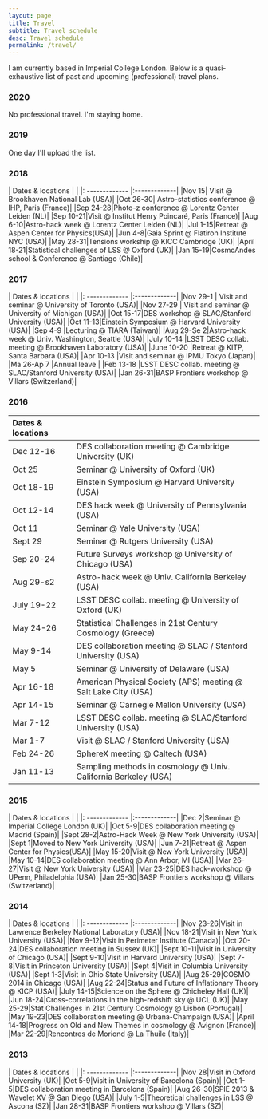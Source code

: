```yaml
---
layout: page
title: Travel
subtitle: Travel schedule
desc: Travel schedule
permalink: /travel/
---
```


I am currently based in Imperial College London. Below is a quasi-exhaustive list of past and upcoming (professional) travel plans.

<div class="pretty-links">


### 2020

No professional travel. I'm staying home.

### 2019

One day I'll upload the list.

### 2018

| Dates & locations       |            |
|: ------------- |:-------------|
|Nov 15| Visit @ Brookhaven National Lab (USA)|
|Oct 26-30| Astro-statistics conference @  IHP, Paris (France)|
|Sep 24-28|Photo-z conference @  Lorentz Center Leiden (NL)|
|Sep 10-21|Visit @ Institut Henry Poincaré, Paris (France)|
|Aug 6-10|Astro-hack week @  Lorentz Center Leiden (NL)|
|Jul 1-15|Retreat @ Aspen Center for Physics(USA)|
|Jun 4-8|Gaia Sprint @ Flatiron Institute NYC (USA)|
|May 28-31|Tensions workship @ KICC Cambridge (UK)|
|April 18-21|Statistical challenges of LSS @ Oxford (UK)|
|Jan 15-19|CosmoAndes school & Conference @ Santiago (Chile)|

### 2017

| Dates & locations       |            |
|: ------------- |:-------------|
|Nov 29-1 | Visit and seminar @ University of Toronto (USA)|
|Nov 27-29 | Visit and seminar @ University of Michigan (USA)|
|Oct 15-17|DES workshop @ SLAC/Stanford University (USA)|
|Oct 11-13|Einstein Symposium @ Harvard University (USA)|
|Sep 4-9 |Lecturing @ TIARA (Taiwan)|
|Aug 29-Se 2|Astro-hack week @  Univ. Washington, Seattle (USA)|
|July 10-14 |LSST DESC collab. meeting @ Brookhaven Laboratory (USA)|
|June 10-20 |Retreat @ KITP, Santa Barbara (USA)|
|Apr 10-13 |Visit and seminar @ IPMU Tokyo (Japan)|
|Ma 26-Ap 7 |Annual leave |
|Feb 13-18 |LSST DESC collab. meeting @ SLAC/Stanford University (USA)|
|Jan 26-31|BASP Frontiers workshop @ Villars (Switzerland)|

### 2016

| Dates & locations        |            |
|:------------- |:-------------|
|Dec 12-16|DES collaboration meeting @ Cambridge University (UK)|
|Oct 25|Seminar @ University of Oxford (UK)|
|Oct 18-19|Einstein Symposium @ Harvard University (USA)|
|Oct 12-14|DES hack week @ University of Pennsylvania (USA)|
|Oct 11|Seminar @ Yale University (USA)|
|Sept 29|Seminar @ Rutgers University (USA)|
|Sep 20-24|Future Surveys workshop @ University of Chicago (USA)|
|Aug 29-s2|Astro-hack week @  Univ. California Berkeley (USA)|
|July 19-22|LSST DESC collab. meeting @ University of Oxford (UK)|
|May 24-26|Statistical Challenges in 21st Century Cosmology (Greece)|
|May 9-14|DES collaboration meeting @ SLAC / Stanford University (USA)|
|May 5|Seminar @ University of Delaware (USA)|
|Apr 16-18|American Physical Society (APS) meeting @ Salt Lake City (USA)|
|Apr 14-15|Seminar @ Carnegie Mellon University (USA)|
|Mar 7-12|LSST DESC collab. meeting @ SLAC/Stanford University (USA)|
|Mar 1-7|Visit @ SLAC / Stanford University (USA)|
|Feb 24-26|SphereX meeting @ Caltech (USA)|
|Jan 11-13|Sampling methods in cosmology @ Univ. California Berkeley (USA)|


### 2015

| Dates & locations       |            |
|: ------------- |:-------------|
|Dec 2|Seminar @ Imperial College London (UK)|
|Oct 5-9|DES collaboration meeting @ Madrid (Spain)|
|Sept 28-2|Astro-Hack Week @ New York University (USA)|
|Sept 1|Moved to New York University (USA)|
|Jun 7-21|Retreat @ Aspen Center for Physics(USA)|
|May 15-20|Visit @ New York University (USA)|
|May 10-14|DES collaboration meeting @ Ann Arbor, MI (USA)|
|Mar 26-27|Visit @ New York University (USA)|
|Mar 23-25|DES hack-workshop @ UPenn, Philadelphia (USA)|
|Jan 25-30|BASP Frontiers workshop @ Villars (Switzerland)|


### 2014

| Dates & locations       |            |
|: ------------- |:-------------|
|Nov 23-26|Visit in Lawrence Berkeley National Laboratory (USA)|
|Nov 18-21|Visit in New York University (USA)|
|Nov 9-12|Visit in Perimeter Institute (Canada)|
|Oct 20-24|DES collaboration meeting in Sussex (UK)|
|Sept 10-11|Visit in University of Chicago (USA)|
|Sept 9-10|Visit in Harvard University (USA)|
|Sept 7-8|Visit in Princeton University (USA)|
|Sept 4|Visit in Columbia University (USA)|
|Sept 1-3|Visit in Ohio State University (USA)|
|Aug 25-29|COSMO 2014 in Chicago (USA)|
|Aug 22-24|Status and Future of Inflationary Theory @ KICP (USA)|
|July 14-15|Science on the Sphere @ Chicheley Hall (UK)|
|Jun 18-24|Cross-correlations in the high-redshift sky @ UCL (UK)|
|May 25-29|Stat Challenges in 21st Century Cosmology @ Lisbon (Portugal)|
|May 19-23|DES collaboration meeting @ Urbana-Champaign (USA)|
|April 14-18|Progress on Old and New Themes in cosmology @ Avignon (France)|
|Mar 22-29|Rencontres de Moriond @ La Thuile (Italy)|


### 2013

| Dates & locations       |            |
|: ------------- |:-------------|
|Nov 28|Visit in Oxford University (UK)|
|Oct 5-9|Visit in University of Barcelona (Spain)|
|Oct 1-5|DES collaboration meeting in Barcelona (Spain)|
|Aug 26-30|SPIE 2013 & Wavelet XV @ San Diego (USA)|
|July 1-5|Theoretical challenges in LSS @ Ascona (SZ)|
|Jan 28-31|BASP Frontiers workshop @ Villars (SZ)|

</div>
